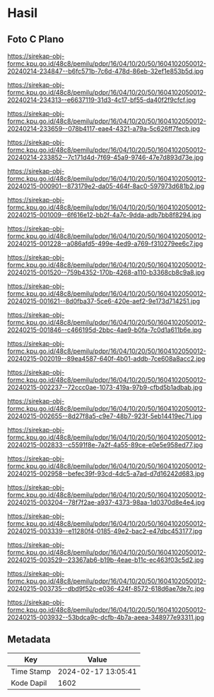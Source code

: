 # Hasil

## Foto C Plano

https://sirekap-obj-formc.kpu.go.id/48c8/pemilu/pdpr/16/04/10/20/50/1604102050012-20240214-234847--b6fc571b-7c6d-478d-86eb-32ef1e853b5d.jpg

https://sirekap-obj-formc.kpu.go.id/48c8/pemilu/pdpr/16/04/10/20/50/1604102050012-20240214-234313--e6637119-31d3-4c17-bf55-da40f2f9cfcf.jpg

https://sirekap-obj-formc.kpu.go.id/48c8/pemilu/pdpr/16/04/10/20/50/1604102050012-20240214-233659--078b4117-eae4-4321-a79a-5c626ff7fecb.jpg

https://sirekap-obj-formc.kpu.go.id/48c8/pemilu/pdpr/16/04/10/20/50/1604102050012-20240214-233852--7c171d4d-7f69-45a9-9746-47e7d893d73e.jpg

https://sirekap-obj-formc.kpu.go.id/48c8/pemilu/pdpr/16/04/10/20/50/1604102050012-20240215-000901--873179e2-da05-464f-8ac0-597973d681b2.jpg

https://sirekap-obj-formc.kpu.go.id/48c8/pemilu/pdpr/16/04/10/20/50/1604102050012-20240215-001009--6f616e12-bb2f-4a7c-9dda-adb7bb8f8294.jpg

https://sirekap-obj-formc.kpu.go.id/48c8/pemilu/pdpr/16/04/10/20/50/1604102050012-20240215-001228--a086afd5-499e-4ed9-a769-f310279ee6c7.jpg

https://sirekap-obj-formc.kpu.go.id/48c8/pemilu/pdpr/16/04/10/20/50/1604102050012-20240215-001520--759b4352-170b-4268-a110-b3368cb8c9a8.jpg

https://sirekap-obj-formc.kpu.go.id/48c8/pemilu/pdpr/16/04/10/20/50/1604102050012-20240215-001621--8d0fba37-5ce6-420e-aef2-9e173d714251.jpg

https://sirekap-obj-formc.kpu.go.id/48c8/pemilu/pdpr/16/04/10/20/50/1604102050012-20240215-001846--c466195d-2bbc-4ae9-b0fa-7c0d1a611b6e.jpg

https://sirekap-obj-formc.kpu.go.id/48c8/pemilu/pdpr/16/04/10/20/50/1604102050012-20240215-002019--89ea4587-640f-4b01-addb-7ce608a8acc2.jpg

https://sirekap-obj-formc.kpu.go.id/48c8/pemilu/pdpr/16/04/10/20/50/1604102050012-20240215-002237--72ccc0ae-1073-419a-97b9-cfbd5b1adbab.jpg

https://sirekap-obj-formc.kpu.go.id/48c8/pemilu/pdpr/16/04/10/20/50/1604102050012-20240215-002655--8d27f8a5-c9e7-48b7-923f-5eb14419ec71.jpg

https://sirekap-obj-formc.kpu.go.id/48c8/pemilu/pdpr/16/04/10/20/50/1604102050012-20240215-002833--c5591f8e-7a2f-4a55-89ce-e0e5e958ed77.jpg

https://sirekap-obj-formc.kpu.go.id/48c8/pemilu/pdpr/16/04/10/20/50/1604102050012-20240215-002958--befec39f-93cd-4dc5-a7ad-d7d16242d683.jpg

https://sirekap-obj-formc.kpu.go.id/48c8/pemilu/pdpr/16/04/10/20/50/1604102050012-20240215-003204--78f7f2ae-a937-4373-98aa-1d0370d8e4e4.jpg

https://sirekap-obj-formc.kpu.go.id/48c8/pemilu/pdpr/16/04/10/20/50/1604102050012-20240215-003339--e11280f4-0185-49e2-bac2-e47dbc453177.jpg

https://sirekap-obj-formc.kpu.go.id/48c8/pemilu/pdpr/16/04/10/20/50/1604102050012-20240215-003529--23367ab6-b19b-4eae-b11c-ec463f03c5d2.jpg

https://sirekap-obj-formc.kpu.go.id/48c8/pemilu/pdpr/16/04/10/20/50/1604102050012-20240215-003735--dbd9f52c-e036-424f-8572-618d6ae7de7c.jpg

https://sirekap-obj-formc.kpu.go.id/48c8/pemilu/pdpr/16/04/10/20/50/1604102050012-20240215-003932--53bdca9c-dcfb-4b7a-aeea-348977e93311.jpg


## Metadata

| Key        | Value               |
| ---------- | ------------------- |
| Time Stamp | 2024-02-17 13:05:41 |
| Kode Dapil | 1602                |




